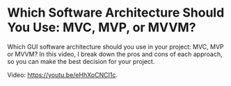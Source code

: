 # Which Software Architecture Should You Use: MVC, MVP, or MVVM?

Which GUI software architecture should you use in your project: MVC, MVP or MVVM? In this video, I break down the pros and cons of each approach, so you can make the best decision for your project.

Video: https://youtu.be/eHhXoCNCI1c.
